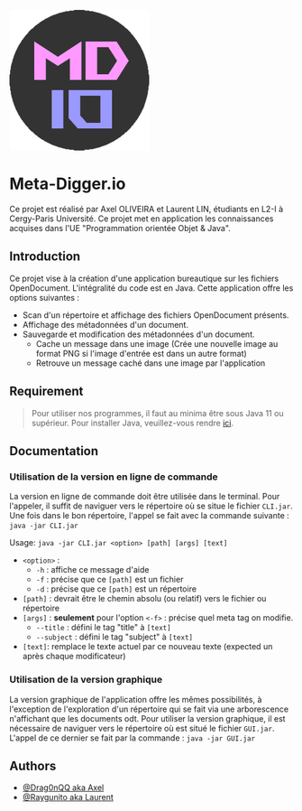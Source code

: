 
![Logo](https://github.com/Drag0nQQ/L2-Projet-Java/blob/main/readme_assets/logoMD.png?raw=true)


# Meta-Digger.io

Ce projet est réalisé par Axel OLIVEIRA et Laurent LIN, étudiants en L2-I à Cergy-Paris Université. Ce projet met en application les connaissances acquises dans l'UE "Programmation orientée Objet & Java".

## Introduction
Ce projet vise à la création d'une application bureautique sur les fichiers OpenDocument. L'intégralité du code est en Java.
Cette application offre les options suivantes :
* Scan d'un répertoire et affichage des fichiers OpenDocument présents.
* Affichage des métadonnées d'un document.
* Sauvegarde et modification des métadonnées d'un document.
  * Cache un message dans une image (Crée une nouvelle image au format PNG si l'image d'entrée est dans un autre format)
  * Retrouve un message caché dans une image par l'application


## Requirement
> Pour utiliser nos programmes, il faut au minima être sous Java 11 ou supérieur. Pour installer Java, veuillez-vous rendre [ici](https://www.oracle.com/java/technologies/downloads/).
## Documentation

### Utilisation de la version en ligne de commande
La version en ligne de commande doit être utilisée dans le terminal. Pour l'appeler, il suffit de naviguer vers le répertoire où se situe le fichier `CLI.jar`.\
Une fois dans le bon répertoire, l'appel se fait avec la commande suivante :  `java -jar CLI.jar`

Usage: `java -jar CLI.jar <option> [path] [args] [text]`
* `<option>` :
    * `-h` : affiche ce message d'aide
    * `-f` : précise que ce `[path]` est un fichier
    * `-d` : précise que ce `[path]` est un répertoire
* `[path]` : devrait être le chemin absolu (ou relatif) vers le fichier ou répertoire
* `[args]` : **seulement** pour l'option `<-f>` : précise quel meta tag on modifie.
    * `--title` : défini le tag "title" à `[text]`
    * `--subject` : défini le tag "subject" à `[text]`
* `[text]`: remplace le texte actuel par ce nouveau texte (expected un après chaque modificateur)

### Utilisation de la version graphique

La version graphique de l'application offre les mêmes possibilités, à l'exception de l'exploration d'un répertoire qui se fait via une arborescence n'affichant que les documents odt.
Pour utiliser la version graphique, il est nécessaire de naviguer vers le répertoire où est situé le fichier `GUI.jar`. L'appel de ce dernier se fait par la commande : `java -jar GUI.jar`


## Authors

- [@Drag0nQQ aka Axel](https://github.com/Drag0nQQ)
- [@Raygunito aka Laurent](https://github.com/Raygunito)

